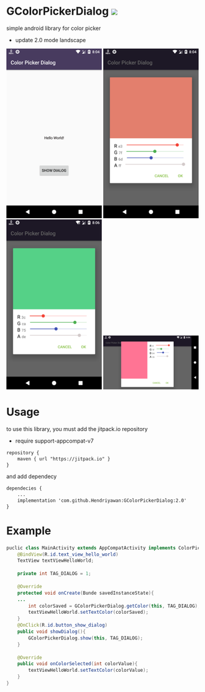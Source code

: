 # GColorPickerDialog [![](https://jitpack.io/v/Hendriyawan/GColorPickerDialog.svg)](https://jitpack.io/#Hendriyawan/GColorPickerDialog)
simple android library for color picker
* update 2.0 mode landscape
<img src="https://raw.githubusercontent.com/Hendriyawan/GColorPickerDialog/master/ss_1.png" width="250"/>
<img src="https://raw.githubusercontent.com/Hendriyawan/GColorPickerDialog/master/ss_2.png" width="250"/>
<img src="https://raw.githubusercontent.com/Hendriyawan/GColorPickerDialog/master/ss_3.png" width="250"/>
<img src="https://raw.githubusercontent.com/Hendriyawan/GColorPickerDialog/master/ss_4.png" width="250"/>

# Usage
to use this library, you must add the jitpack.io repository
* require support-appcompat-v7
```
repository {
	maven { url "https://jitpack.io" }
}
```

and add dependecy
```
dependecies {
	...
	implementation 'com.github.Hendriyawan:GColorPickerDialog:2.0'
}
```

# Example
``` java
puclic class MainActivity extends AppCompatActivity implements ColorPickerCallbak {
	@BindView(R.id.text_view_hello_world)
	TextView textViewHelloWorld;

	private int TAG_DIALOG = 1;
	
	@Override
	protected void onCreate(Bunde savedInstanceState){
	...
		int colorSaved = GColorPickerDialog.getColor(this, TAG_DIALOG);
		textViewHelloWorld.setTextColor(colorSaved);
	}
	@OnClick(R.id.button_show_dialog)
	public void showDialog(){
		GColorPickerDialog.show(this, TAG_DIALOG);
	}

	@Override
	public void onColorSelected(int colorValue){
		textViewHelloWorld.setTextColor(colorValue);
	}
}
```
